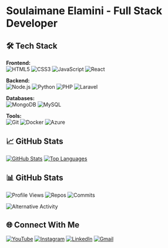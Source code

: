 # Soulaimane Elamini - Full Stack Developer

## 🛠️ Tech Stack

**Frontend:**  
![HTML5](https://img.shields.io/badge/HTML5-E34F26?style=flat&logo=html5&logoColor=white)
![CSS3](https://img.shields.io/badge/CSS3-1572B6?style=flat&logo=css3&logoColor=white)
![JavaScript](https://img.shields.io/badge/JavaScript-F7DF1E?style=flat&logo=javascript&logoColor=black)
![React](https://img.shields.io/badge/React-61DAFB?style=flat&logo=react&logoColor=black)

**Backend:**  
![Node.js](https://img.shields.io/badge/Node.js-339933?style=flat&logo=nodedotjs&logoColor=white)
![Python](https://img.shields.io/badge/Python-3776AB?style=flat&logo=python&logoColor=white)
![PHP](https://img.shields.io/badge/PHP-777BB4?style=flat&logo=php&logoColor=white)
![Laravel](https://img.shields.io/badge/Laravel-FF2D20?style=flat&logo=laravel&logoColor=white)

**Databases:**  
![MongoDB](https://img.shields.io/badge/MongoDB-47A248?style=flat&logo=mongodb&logoColor=white)
![MySQL](https://img.shields.io/badge/MySQL-4479A1?style=flat&logo=mysql&logoColor=white)

**Tools:**  
![Git](https://img.shields.io/badge/Git-F05032?style=flat&logo=git&logoColor=white)
![Docker](https://img.shields.io/badge/Docker-2496ED?style=flat&logo=docker&logoColor=white)
![Azure](https://img.shields.io/badge/Azure-0089D6?style=flat&logo=microsoft-azure&logoColor=white) 

## 📈 GitHub Stats
[![GitHub Stats](https://github-readme-stats.vercel.app/api?username=ElaminiSoulaimane&show_icons=true&theme=dark&bg_color=00000000&hide_border=true)](https://github.com/anuraghazra/github-readme-stats)
[![Top Languages](https://github-readme-stats.vercel.app/api/top-langs/?username=ElaminiSoulaimane&layout=compact&theme=dark&bg_color=00000000&hide_border=true)](https://github.com/anuraghazra/github-readme-stats)

## 📊 GitHub Stats
![Profile Views](https://komarev.com/ghpvc/?username=ElaminiSoulaimane&color=blueviolet)
![Repos](https://badges.pufler.dev/repos/ElaminiSoulaimane?color=blueviolet)
![Commits](https://badges.pufler.dev/commits/monthly/ElaminiSoulaimane?color=blueviolet)

![Alternative Activity](https://activity-graph.herokuapp.com/graph?username=ElaminiSoulaimane&theme=github)

## 🌐 Connect With Me
[![YouTube](https://img.shields.io/badge/YouTube-FF0000?style=for-the-badge&logo=youtube&logoColor=white)](https://www.youtube.com/channel/UCNimWtfFhub5UDY3akRqLEw)
[![Instagram](https://img.shields.io/badge/Instagram-E4405F?style=for-the-badge&logo=instagram&logoColor=white)](https://www.instagram.com/soulaimaneelamini)
[![LinkedIn](https://img.shields.io/badge/LinkedIn-0077B5?style=for-the-badge&logo=linkedin&logoColor=white)](https://www.linkedin.com/in/soulaimane-elamini/)
[![Gmail](https://img.shields.io/badge/Gmail-D14836?style=for-the-badge&logo=gmail&logoColor=white)](mailto:soulaimane.elamini1@gmail.com)




